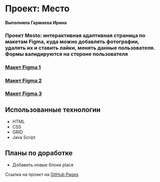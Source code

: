 # Проект: Место
#### Выполнила Гармаева Ирина
### Проект Mesto: интерактивная адаптивная страница по макетам Figma, куда можно добавлять фотографии, удалять их и ставить лайки, менять данные пользователя. Формы валидируются на стороне пользователя
### [Макет Figma 1](https://www.figma.com/file/2cn9N9jSkmxD84oJik7xL7/JavaScript.-Sprint-4?node-id=0%3A1)
### [Макет Figma 2](https://www.figma.com/file/bjyvbKKJN2naO0ucURl2Z0/JavaScript.-Sprint-5?node-id=0-1&t=2IBiYuzBJASdL3j4-0)
### [Макет Figma 3](https://www.figma.com/file/kRVLKwYG3d1HGLvh7JFWRT/JavaScript.-Sprint-6?node-id=0-1&t=dDAEaAH6jCRnbhd8-0)


## Использованные технологии
* HTML
* CSS
* GRID
* Java Script

## Планы по доработке
* Добавить новые блоки place

Ссылка на проект на [GitHub Pages](https://irinagarmaeva.github.io/mesto/)
